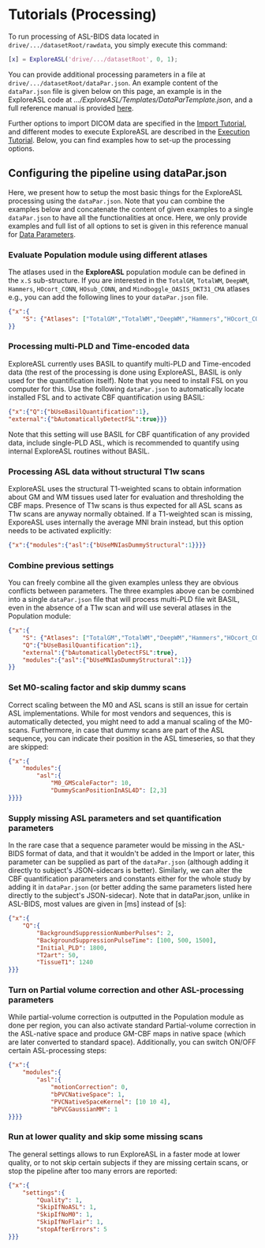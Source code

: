 
# Tutorials (Processing)

To run processing of ASL-BIDS data located in `drive/.../datasetRoot/rawdata`, you simply execute this command:

```matlab
[x] = ExploreASL('drive/.../datasetRoot', 0, 1);
```
You can provide additional processing parameters in a file at `drive/.../datasetRoot/dataPar.json`. An example content of the `dataPar.json` file is given below on this page, an example is in the ExploreASL code at *.../ExploreASL/Templates/DataParTemplate.json*, and a full reference manual is provided [here](./../DataParTemplate).

Further options to import DICOM data are specified in the [Import Tutorial](./../Tutorials-Import), and different modes to execute ExploreASL are described in the [Execution Tutorial](./../Tutorials-Execution). Below, you can find examples how to set-up the processing options.

## Configuring the pipeline using dataPar.json
Here, we present how to setup the most basic things for the ExploreASL processing using the `dataPar.json`. Note that you can combine the examples below and concatenate the content of given examples to a single `dataPar.json` to have all the functionalities at once. Here, we only provide examples and full list of all options to set is given in this reference manual for [Data Parameters](./../DataParTemplate).

### Evaluate Population module using different atlases
The atlases used in the **ExploreASL** population module can be defined in the `x.S` sub-structure. If you are interested in the `TotalGM`, `TotalWM`, `DeepWM`, `Hammers`, `HOcort_CONN`, `HOsub_CONN`, and `Mindboggle_OASIS_DKT31_CMA` atlases e.g., you can add the following lines to your `dataPar.json` file.

```json
{"x":{
    "S": {"Atlases": ["TotalGM","TotalWM","DeepWM","Hammers","HOcort_CONN","HOsub_CONN","Mindboggle_OASIS_DKT31_CMA"]}
}}
```

### Processing multi-PLD and Time-encoded data
ExploreASL currently uses BASIL to quantify multi-PLD and Time-encoded data (the rest of the processing is done using ExploreASL, BASIL is only used for the quantification itself). Note that you need to install FSL on you computer for this. Use the following `dataPar.json` to automatically locate installed FSL and to activate CBF quantification using BASIL:

```json
{"x":{"Q":{"bUseBasilQuantification":1},
"external":{"bAutomaticallyDetectFSL":true}}}
```

Note that this setting will use BASIL for CBF quantification of any provided data, include single-PLD ASL, which is recommended to quantify using internal ExploreASL routines without BASIL.

### Processing ASL data without structural T1w scans
ExploreASL uses the structural T1-weighted scans to obtain information about GM and WM tissues used later for evaluation and thresholding the CBF maps. Presence of T1w scans is thus expected for all ASL scans as T1w scans are anyway normally obtained. If a T1-weighted scan is missing, ExporeASL uses internally the average MNI brain instead, but this option needs to be activated explicitly:
```json
{"x":{"modules":{"asl":{"bUseMNIasDummyStructural":1}}}}
```

### Combine previous settings
You can freely combine all the given examples unless they are obvious conflicts between parameters. The three examples above can be combined into a single `dataPar.json` file that will process multi-PLD file wit BASIL, even in the absence of a T1w scan and will use several atlases in the Population module:
```json
{"x":{
    "S": {"Atlases": ["TotalGM","TotalWM","DeepWM","Hammers","HOcort_CONN","HOsub_CONN","Mindboggle_OASIS_DKT31_CMA"]},
    "Q":{"bUseBasilQuantification":1},
    "external":{"bAutomaticallyDetectFSL":true},
    "modules":{"asl":{"bUseMNIasDummyStructural":1}}
}}
```

### Set M0-scaling factor and skip dummy scans
Correct scaling between the M0 and ASL scans is still an issue for certain ASL implementations. While for most vendors and sequences, this is automatically detected, you might need to add a manual scaling of the M0-scans. Furthermore, in case that dummy scans are part of the ASL sequence, you can indicate their position in the ASL timeseries, so that they are skipped:
```json
{"x":{
    "modules":{
        "asl":{
            "M0_GMScaleFactor": 10,
            "DummyScanPositionInASL4D": [2,3]
}}}}
```

### Supply missing ASL parameters and set quantification parameters
In the rare case that a sequence parameter would be missing in the ASL-BIDS format of data, and that it wouldn't be added in the Import or later, this parameter can be supplied as part of the `dataPar.json` (although adding it directly to subject's JSON-sidecars is better). Similarly, we can alter the CBF quantification parameters and constants either for the whole study by adding it in `dataPar.json` (or better adding the same parameters listed here directly to the subject's JSON-sidecar). Note that in dataPar.json, unlike in ASL-BIDS, most values are given in [ms] instead of [s]:

```json
{"x":{
    "Q":{
        "BackgroundSuppressionNumberPulses": 2,
        "BackgroundSuppressionPulseTime": [100, 500, 1500],
        "Initial_PLD": 1800,
        "T2art": 50,
        "TissueT1": 1240
}}}
```

### Turn on Partial volume correction and other ASL-processing parameters
While partial-volume correction is outputted in the Population module as done per region, you can also activate standard Partial-volume correction in the ASL-native space and produce GM-CBF maps in native space (which are later converted to standard space). Additionally, you can switch ON/OFF certain ASL-processing steps:

```json
{"x":{
    "modules":{
        "asl":{
            "motionCorrection": 0,
            "bPVCNativeSpace": 1,
            "PVCNativeSpaceKernel": [10 10 4],
            "bPVCGaussianMM": 1
}}}}
```

### Run at lower quality and skip some missing scans
The general settings allows to run ExploreASL in a faster mode at lower quality, or to not skip certain subjects if they are missing certain scans, or stop the pipeline after too many errors are reported:
```json
{"x":{
    "settings":{
        "Quality": 1,
        "SkipIfNoASL": 1,
        "SkipIfNoM0": 1,
        "SkipIfNoFlair": 1,
        "stopAfterErrors": 5
}}}
```
